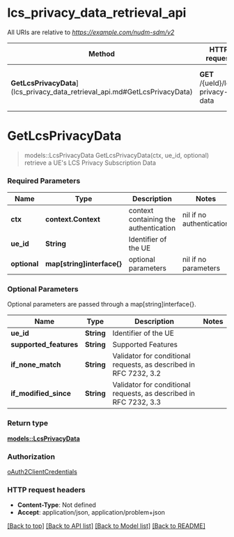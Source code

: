 # lcs_privacy_data_retrieval_api

All URIs are relative to *https://example.com/nudm-sdm/v2*

Method | HTTP request | Description
------------- | ------------- | -------------
**GetLcsPrivacyData**](lcs_privacy_data_retrieval_api.md#GetLcsPrivacyData) | **GET** /{ueId}/lcs-privacy-data | retrieve a UE's LCS Privacy Subscription Data


# **GetLcsPrivacyData**
> models::LcsPrivacyData GetLcsPrivacyData(ctx, ue_id, optional)
retrieve a UE's LCS Privacy Subscription Data

### Required Parameters

Name | Type | Description  | Notes
------------- | ------------- | ------------- | -------------
 **ctx** | **context.Context** | context containing the authentication | nil if no authentication
  **ue_id** | **String**| Identifier of the UE | 
 **optional** | **map[string]interface{}** | optional parameters | nil if no parameters

### Optional Parameters
Optional parameters are passed through a map[string]interface{}.

Name | Type | Description  | Notes
------------- | ------------- | ------------- | -------------
 **ue_id** | **String**| Identifier of the UE | 
 **supported_features** | **String**| Supported Features | 
 **if_none_match** | **String**| Validator for conditional requests, as described in RFC 7232, 3.2 | 
 **if_modified_since** | **String**| Validator for conditional requests, as described in RFC 7232, 3.3 | 

### Return type

[**models::LcsPrivacyData**](LcsPrivacyData.md)

### Authorization

[oAuth2ClientCredentials](../README.md#oAuth2ClientCredentials)

### HTTP request headers

 - **Content-Type**: Not defined
 - **Accept**: application/json, application/problem+json

[[Back to top]](#) [[Back to API list]](../README.md#documentation-for-api-endpoints) [[Back to Model list]](../README.md#documentation-for-models) [[Back to README]](../README.md)


